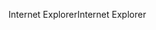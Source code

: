 <span data-ttu-id="db5a9-101">Internet Explorer</span><span class="sxs-lookup"><span data-stu-id="db5a9-101">Internet Explorer</span></span>